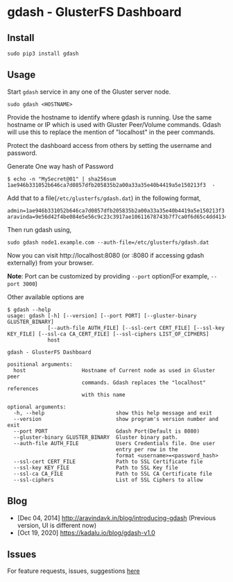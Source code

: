 # gdash - GlusterFS Dashboard

## Install

```
sudo pip3 install gdash
```

## Usage

Start `gdash` service in any one of the Gluster server node.

```
sudo gdash <HOSTNAME>
```

Provide the hostname to identify where gdash is running. Use the same hostname or IP which is used with Gluster Peer/Volume commands. Gdash will use this to replace the mention of "localhost" in the peer commands.

Protect the dashboard access from others by setting the username and password.

Generate One way hash of Password

```
$ echo -n "MySecret@01" | sha256sum
1ae946b331052b646ca7d0857dfb205835b2a00a33a35e40b4419a5e150213f3  -
```

Add that to a file(`/etc/glusterfs/gdash.dat`) in the following format,

```
admin=1ae946b331052b646ca7d0857dfb205835b2a00a33a35e40b4419a5e150213f3
aravinda=9e56d42f4be084e5e56c9c23c3917ae10611678743b7f7ca0f6d65c4dd413408
```

Then run gdash using,

```
sudo gdash node1.example.com --auth-file=/etc/glusterfs/gdash.dat
```

Now you can visit http://localhost:8080 (or <node-ip>:8080 if accessing gdash externally) from your browser.

**Note**: Port can be customized by providing `--port` option(For example, `--port 3000`)

Other available options are

```
$ gdash --help
usage: gdash [-h] [--version] [--port PORT] [--gluster-binary GLUSTER_BINARY]
             [--auth-file AUTH_FILE] [--ssl-cert CERT_FILE] [--ssl-key KEY_FILE] [--ssl-ca CA_CERT_FILE] [--ssl-ciphers LIST_OF_CIPHERS]
             host

gdash - GlusterFS Dashboard

positional arguments:
  host                  Hostname of Current node as used in Gluster peer
                        commands. Gdash replaces the "localhost" references
                        with this name

optional arguments:
  -h, --help                       show this help message and exit
  --version                        show program's version number and exit
  --port PORT                      Gdash Port(Default is 8080)
  --gluster-binary GLUSTER_BINARY  Gluster binary path.
  --auth-file AUTH_FILE            Users Credentials file. One user
                                   entry per row in the
                                   format <username>=<password_hash>
  --ssl-cert CERT_FILE             Path to SSL Certificate file
  --ssl-key KEY_FILE               Path to SSL Key file
  --ssl-ca CA_FILE                 Path to SSL CA Certificate file
  --ssl-ciphers                    List of SSL Ciphers to allow
```

## Blog

* [Dec 04, 2014] http://aravindavk.in/blog/introducing-gdash (Previous version, UI is different now)
* [Oct 19, 2020] https://kadalu.io/blog/gdash-v1.0


## Issues

For feature requests, issues, suggestions [here](https://github.com/kadalu/gdash/issues)
